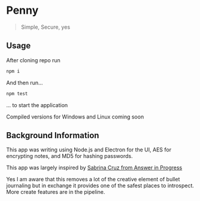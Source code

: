 # Penny

> Simple, Secure, yes

## Usage

After cloning repo run

```bash
npm i
```

And then run...

```bash
npm test
```

... to start the application

Compiled versions for Windows and Linux coming soon

## Background Information

This app was writing using Node.js and Electron for the UI, AES for encrypting notes, and MD5 for hashing passwords.

This app was largely inspired by [Sabrina Cruz from Answer in Progress](https://youtu.be/semHAO-AEn0)

Yes I am aware that this removes a lot of the creative element of bullet journaling but in exchange it provides one of the safest places to introspect. More create features are in the pipeline.

